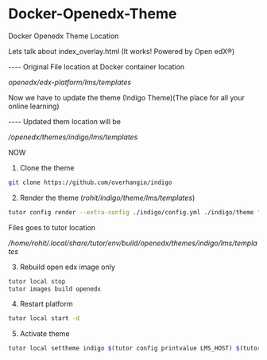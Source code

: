 # Docker-Openedx-Theme

Docker Openedx Theme Location 

Lets talk about index_overlay.html (It works! Powered by Open edX®)

---- Original File location at Docker container location 

_openedx/edx-platform/lms/templates_

Now we have to update the theme (Indigo Theme)(The place for all your online learning)

---- Updated them location will be 

_/openedx/themes/indigo/lms/templates_

NOW

1. Clone the theme 

```bash
git clone https://github.com/overhangio/indigo
```
2. Render the theme (_rohit/indigo/theme/lms/templates_)
```bash
tutor config render --extra-config ./indigo/config.yml ./indigo/theme "$(tutor config printroot)/env/build/openedx/themes/indigo"
```
   Files goes to tutor location 

   _/home/rohit/.local/share/tutor/env/build/openedx/themes/indigo/lms/templates_

3. Rebuild open edx image only 
```bash
tutor local stop
tutor images build openedx
```
4.  Restart platform
```bash
tutor local start -d
```
5. Activate theme
```bash
tutor local settheme indigo $(tutor config printvalue LMS_HOST) $(tutor config printvalue CMS_HOST)
```
